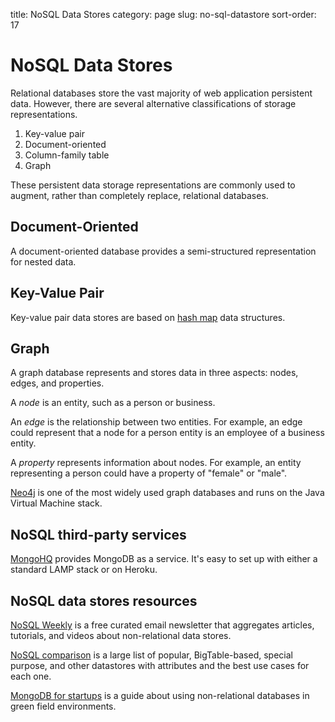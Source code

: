 title: NoSQL Data Stores
category: page
slug: no-sql-datastore
sort-order: 17


# NoSQL Data Stores
Relational databases store the vast majority of web application 
persistent data. However, there are several alternative classifications of 
storage representations.

1. Key-value pair
2. Document-oriented
3. Column-family table
4. Graph

These persistent data storage representations are commonly used to augment,
rather than completely replace, relational databases.

## Document-Oriented
A document-oriented database provides a semi-structured representation for
nested data. 


## Key-Value Pair
Key-value pair data stores are based
on [hash map](http://en.wikipedia.org/wiki/Hash_table) data structures.


## Graph
A graph database represents and stores data in three aspects: nodes, edges,
and properties. 

A *node* is an entity, such as a person or business. 

An *edge* is the relationship between two entities. For example, an 
edge could represent that a node for a person entity is an employee of a 
business entity. 

A *property* represents information about nodes. For example, an entity 
representing a person could have a property of "female" or "male".

[Neo4j](http://www.neo4j.org/) is one of the most widely used graph 
databases and runs on the Java Virtual Machine stack.


## NoSQL third-party services
[MongoHQ](http://www.mongohq.com/home) provides MongoDB as a service. It's
easy to set up with either a standard LAMP stack or on Heroku.


## NoSQL data stores resources
[NoSQL Weekly](http://www.nosqlweekly.com/) is a free curated email 
newsletter that aggregates articles, tutorials, and videos about 
non-relational data stores.

[NoSQL comparison](http://kkovacs.eu/cassandra-vs-mongodb-vs-couchdb-vs-redis)
is a large list of popular, BigTable-based, special purpose, and other
datastores with attributes and the best use cases for each one.

[MongoDB for startups](http://www.optinidus.com/blogs/guide-to-mongodb-for-startups/) 
is a guide about using non-relational databases in green field environments.

